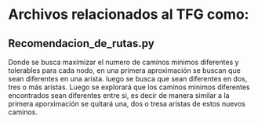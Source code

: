 # Archivos relacionados al TFG como:
## Recomendacion_de_rutas.py
Donde se busca maximizar el numero de caminos minimos diferentes y tolerables para cada nodo, en una primera aproximación se buscan que sean diferentes en una arista. luego se busca que sean diferentes en dos, tres o más aristas.
Luego se explorará que los caminos minimos diferentes encontrados sean diferentes entre si, es decir de manera similar a la primera aporximación se quitará una, dos o tresa aristas de estos nuevos caminos.


